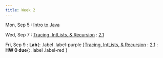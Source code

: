 ```yaml
---
title: Week 2
---
```


Mon, Sep 5
: [Intro to Java](#)

Wed, Sep 7
: [Tracing, IntLists, & Recursion](#)
  : [2.1](#)

Fri, Sep 9
: **Lab**{: .label .label-purple }[Tracing, IntLists, & Recursion](#)
  : [2.1](#)
: **HW 0 due**{: .label .label-red }